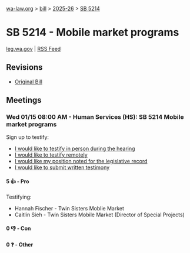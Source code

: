 [wa-law.org](/) > [bill](/bill/) > [2025-26](/bill/2025-26/) > [SB 5214](/bill/2025-26/sb/5214/)

# SB 5214 - Mobile market programs
[leg.wa.gov](https://app.leg.wa.gov/billsummary?BillNumber=5214&Year=2025&Initiative=false) | [RSS Feed](./rss.xml)

## Revisions
* [Original Bill](1/)

## Meetings
### Wed 01/15 08:00 AM - Human Services (HS): SB 5214 Mobile market programs
Sign up to testify:
* [I would like to testify in person during the hearing](https://app.leg.wa.gov/csi/Testifier/Add?chamber=House&mId=32408&aId=161390&caId=24702&tId=1)
* [I would like to testify remotely](https://app.leg.wa.gov/csi/Testifier/Add?chamber=House&mId=32408&aId=161390&caId=24702&tId=2)
* [I would like my position noted for the legislative record](https://app.leg.wa.gov/csi/Testifier/Add?chamber=House&mId=32408&aId=161390&caId=24702&tId=3)
* [I would like to submit written testimony](https://app.leg.wa.gov/csi/Testifier/Add?chamber=House&mId=32408&aId=161390&caId=24702&tId=4)

#### 5 👍 - Pro
Testifying:
* Hannah Fischer - Twin Sisters Moblie Market
* Caitlin Sieh - Twin Sisters Mobile Market (Director of Special Projects)

#### 0 👎 - Con

#### 0 ❓ - Other
